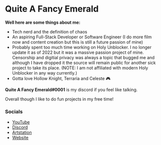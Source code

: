 # Quite A Fancy Emerald

**Well here are some things about me:**

- Tech nerd and the definition of chaos
- An aspiring Full-Stack Developer or Software Engineer (I do more film now and content creation but this is still a future passion of mine) 
- Probably spent too much time working on Holy Unblocker. I no longer update it as of 2022 but it was a massive passion project of mine. Censorship and digitial privacy was always a topic that bugged me and although I have dropped it the source will remain public for another sick project to take its place. (NOTE: I am not affiliated with modern Holy Unblocker in any way currently.)
- Gotta love Hollow Knight, Terraria and Celeste 🎮

**Quite A Fancy Emerald#0001** is my discord if you feel like talking.

Overall though I like to do fun projects in my free time!

### Socials
- <a href="https://www.youtube.com/channel/UC9OUOGSUWD5I7tnLiUkgOMg">YouTube</a>
- <a href="https://discord.gg/wRakw3k">Discord</a>
- <a href="https://www.artstation.com/quiteafancyemerald">Artstation</a>
- <a href="https://hutao.dev">Website</a>
